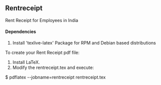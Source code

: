 ## Rentreceipt
Rent Receipt for Employees in India

#### Dependencies
1. Install 'texlive-latex' Package for RPM and Debian based distributions

To create your Rent Receipt pdf file:

1. Install LaTeX.
2. Modify the rentreceipt.tex and execute:

$ pdflatex --jobname=rentreceipt rentreceipt.tex
